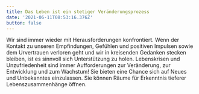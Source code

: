```yaml
---
title: Das Leben ist ein stetiger Veränderungsprozess
date: '2021-06-11T08:53:16.376Z'
button: false
---
```

Wir sind immer wieder mit Herausforderungen konfrontiert. Wenn der Kontakt zu unseren Empfindungen, Gefühlen und positiven Impulsen sowie dem Urvertrauen verloren geht und wir in kreisenden Gedanken stecken bleiben, ist es sinnvoll sich Unterstützung zu holen. Lebenskrisen und Unzufriedenheit sind immer Aufforderungen zur Veränderung, zur Entwicklung und zum Wachstum! Sie bieten eine Chance sich auf Neues und Unbekanntes einzulassen. Sie können Räume für Erkenntnis tieferer Lebenszusammenhänge öffnen.